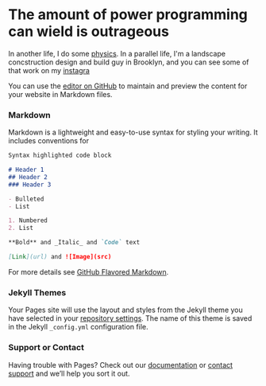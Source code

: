 # The amount of power programming can wield is outrageous

In another life, I do some [physics](https://scholar.google.com/citations?user=-RageY8AAAAJ&hl=en).  In a parallel life, I'm a landscape concstruction design and build guy in Brooklyn, and you can see some of that work on my [instagra](instagram.com/jsgardens)

You can use the [editor on GitHub](https://github.com/jeffsecor/drJ/edit/master/README.md) to maintain and preview the content for your website in Markdown files.

### Markdown

Markdown is a lightweight and easy-to-use syntax for styling your writing. It includes conventions for

```markdown
Syntax highlighted code block

# Header 1
## Header 2
### Header 3

- Bulleted
- List

1. Numbered
2. List

**Bold** and _Italic_ and `Code` text

[Link](url) and ![Image](src)
```

For more details see [GitHub Flavored Markdown](https://guides.github.com/features/mastering-markdown/).

### Jekyll Themes

Your Pages site will use the layout and styles from the Jekyll theme you have selected in your [repository settings](https://github.com/jeffsecor/drJ/settings). The name of this theme is saved in the Jekyll `_config.yml` configuration file.

### Support or Contact

Having trouble with Pages? Check out our [documentation](https://help.github.com/categories/github-pages-basics/) or [contact support](https://github.com/contact) and we’ll help you sort it out.
